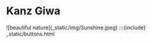 # Kanz Giwa 
<div id="slideshow">![beautiful nature](_static/img/Sunshine.jpeg)
:::{include} _static/buttons.html
<div>